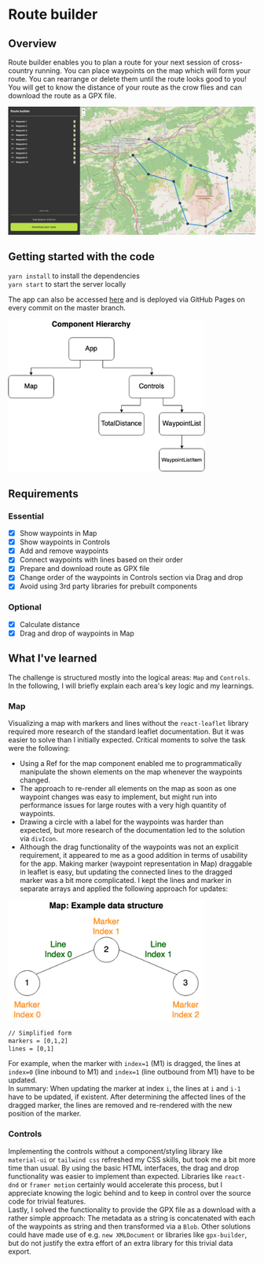 # Route builder
## Overview
Route builder enables you to plan a route for your next session of cross-country running. You can place waypoints on the map which will form your route. You can rearrange or delete them until the route looks good to you! You will get to know the distance of your route as the crow flies and can download the route as a GPX file.  

[<img src="docs/Screenshot.png" />](docs/Screenshot.png)  

## Getting started with the code
`yarn install` to install the dependencies  
`yarn start` to start the server locally

The app can also be accessed [here](https://aschwad.github.io/route-builder) and is deployed via GitHub Pages on every commit on the master branch.

[<img src="docs/ComponentHierarchy.drawio.png" width="400" />](docs/ComponentHierarchy.drawio.png)  

## Requirements
### Essential
- [x] Show waypoints in Map
- [x] Show waypoints in Controls
- [x] Add and remove waypoints
- [x] Connect waypoints with lines based on their order
- [x] Prepare and download route as GPX file
- [x] Change order of the waypoints in Controls section via Drag and drop
- [x] Avoid using 3rd party libraries for prebuilt components 

### Optional
- [x] Calculate distance
- [x] Drag and drop of waypoints in Map

## What I've learned
The challenge is structured mostly into the logical areas: `Map` and `Controls`. In the following, I will briefly explain each area's key logic and my learnings.

### Map
Visualizing a map with markers and lines without the `react-leaflet` library required more research of the standard leaflet documentation. But it was easier to solve than I initially expected. Critical moments to solve the task were the following:
* Using a Ref for the map component enabled me to programmatically manipulate the shown elements on the map whenever the waypoints changed.
* The approach to re-render all elements on the map as soon as one waypoint changes was easy to implement, but might run into performance issues for large routes with a very high quantity of waypoints.
* Drawing a circle with a label for the waypoints was harder than expected, but more research of the documentation led to the solution via `divIcon`.
* Although the drag functionality of the waypoints was not an explicit requirement, it appeared to me as a good addition in terms of usability for the app. Making marker (waypoint representation in Map) draggable in leaflet is easy, but updating the connected lines to the dragged marker was a bit more complicated. I kept the lines and marker in separate arrays and applied the following approach for updates:
  
[<img src="docs/ExampleDataStructure.drawio.png" width="400" />](docs/ExampleDataStructure.drawio.png)  
```
// Simplified form
markers = [0,1,2]
lines = [0,1]
```
For example, when the marker with `index=1` (M1) is dragged, the lines at `index=0` (line inbound to M1) and `index=1` (line outbound from M1) have to be updated.  
In summary: When updating the marker at index `i`, the lines at `i` and `i-1` have to be updated, if existent. After determining the affected lines of the dragged marker, the lines are removed and re-rendered with the new position of the marker.
### Controls
Implementing the controls without a component/styling library like `material-ui` or `tailwind css` refreshed my CSS skills, but took me a bit more time than usual. By using the basic HTML interfaces, the drag and drop functionality was easier to implement than expected. Libraries like `react-dnd` or `framer motion` certainly would accelerate this process, but I appreciate knowing the logic behind and to keep in control over the source code for trivial features.  
Lastly, I solved the functionality to provide the GPX file as a download with a rather simple approach: The metadata as a string is concatenated with each of the waypoints as string and then transformed via a `Blob`. Other solutions could have made use of e.g. `new XMLDocument` or libraries like `gpx-builder`, but do not justify the extra effort of an extra library for this trivial data export.
